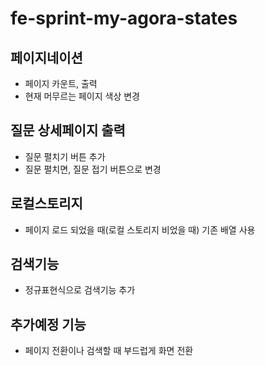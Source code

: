 # fe-sprint-my-agora-states

## 페이지네이션

- 페이지 카운트, 출력
- 현재 머무르는 페이지 색상 변경

## 질문 상세페이지 출력

- 질문 펼치기 버튼 추가
- 질문 펼치면, 질문 접기 버튼으로 변경

## 로컬스토리지

- 페이지 로드 되었을 때(로컬 스토리지 비었을 때) 기존 배열 사용

## 검색기능

- 정규표현식으로 검색기능 추가

## 추가예정 기능

- 페이지 전환이나 검색할 때 부드럽게 화면 전환

